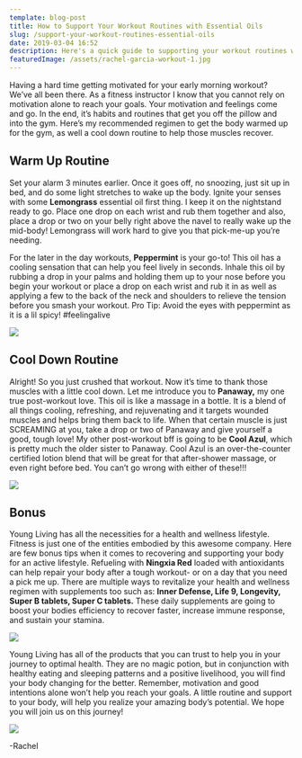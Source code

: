 ```yaml
---
template: blog-post
title: How to Support Your Workout Routines with Essential Oils
slug: /support-your-workout-routines-essential-oils
date: 2019-03-04 16:52
description: Here's a quick guide to supporting your workout routines with essential oils.
featuredImage: /assets/rachel-garcia-workout-1.jpg
---
```

Having a hard time getting motivated for your early morning workout? We’ve all been there. As a fitness instructor I know that you cannot rely on motivation alone to reach your goals. Your motivation and feelings come and go. In the end, it’s habits and routines that get you off the pillow and into the gym. Here’s my recommended regimen to get the body warmed up for the gym, as well a cool down routine to help those muscles recover.

## Warm Up Routine

Set your alarm 3 minutes earlier. Once it goes off, no snoozing, just sit up in bed, and do some light stretches to wake up the body. Ignite your senses with some **Lemongrass** essential oil first thing. I keep it on the nightstand ready to go. Place one drop on each wrist and rub them together and also, place a drop or two on your belly right above the navel to really wake up the mid-body! Lemongrass will work hard to give you that pick-me-up you’re needing.

For the later in the day workouts, **Peppermint** is your go-to! This oil has a cooling sensation that can help you feel lively in seconds. Inhale this oil by rubbing a drop in your palms and holding them up to your nose before you begin your workout or place a drop on each wrist and rub it in as well as applying a few to the back of the neck and shoulders to relieve the tension before you smash your workout. Pro Tip: Avoid the eyes with peppermint as it is a lil spicy! #feelingalive

![](/assets/yl-2019-starter-kit-26.jpg)

## Cool Down Routine

Alright! So you just crushed that workout. Now it’s time to thank those muscles with a little cool down. Let me introduce you to **Panaway,** my one true post-workout love. This oil is like a massage in a bottle. It is a blend of all things cooling, refreshing, and rejuvenating and it targets wounded muscles and helps bring them back to life. When that certain muscle is just SCREAMING at you, take a drop or two of Panaway and give yourself a good, tough love! My other post-workout bff is going to be **Cool Azul**, which is pretty much the older sister to Panaway. Cool Azul is an over-the-counter certified lotion blend that will be great for that after-shower massage, or even right before bed. You can’t go wrong with either of these!!!

![](/assets/yl-2019-starter-kit-33.jpg)

## Bonus

Young Living has all the necessities for a health and wellness lifestyle. Fitness is just one of the entities embodied by this awesome company. Here are few bonus tips when it comes to recovering and supporting your body for an active lifestyle. Refueling with **Ningxia Red** loaded with antioxidants can help repair your body after a tough workout- or on a day that you need a pick me up. There are multiple ways to revitalize your health and wellness regimen with supplements too such as: **Inner Defense, Life 9, Longevity, Super B tablets, Super C tablets.** These daily supplements are going to boost your bodies efficiency to recover faster, increase immune response, and sustain your stamina.

![](/assets/ningxia_red_smoothie-2-682x1024.jpg)

Young Living has all of the products that you can trust to help you in your journey to optimal health. They are no magic potion, but in conjunction with healthy eating and sleeping patterns and a positive livelihood, you will find your body changing for the better. Remember, motivation and good intentions alone won’t help you reach your goals. A little routine and support to your body, will help you realize your amazing body’s potential. We hope you will join us on this journey!

![](/assets/yl-2019-starter-kit-62.jpg)

\-Rachel
